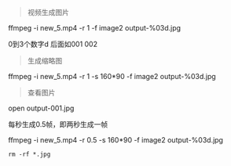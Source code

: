 > 视频生成图片

ffmpeg -i new_5.mp4 -r 1 -f image2 output-%03d.jpg

0到3个数字d 后面如001 002

> 生成缩略图

ffmpeg -i new_5.mp4 -r 1 -s 160*90 -f image2 output-%03d.jpg

> 查看图片

open output-001.jpg

每秒生成0.5帧，即两秒生成一帧

ffmpeg -i new_5.mp4 -r 0.5 -s 160*90 -f image2 output-%03d.jpg

```
rm -rf *.jpg
```
